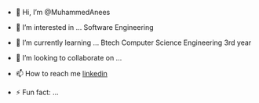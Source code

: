 - 👋 Hi, I’m @MuhammedAnees
- 👀 I’m interested in ... Software Engineering
- 🌱 I’m currently learning ... Btech Computer Science Engineering 3rd year
- 💞️ I’m looking to collaborate on ...
- 📫 How to reach me [linkedin](https://www.linkedin.com/in/muhammed-anees-18b225318/)

- ⚡ Fun fact: ...

<!---
MuhammedAnees-loony/MuhammedAnees-loony is a ✨ special ✨ repository because its `README.md` (this file) appears on your GitHub profile.
You can click the Preview link to take a look at your changes.
--->
